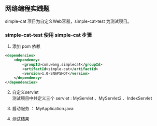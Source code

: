 ## 网络编程实践题
simple-cat 项目为自定义Web容器，simple-cat-test 为测试项目。
### simple-cat-test 使用 simple-cat 步骤
1. 添加 pom 依赖
```xml
<dependencies>
    <dependency>
        <groupId>com.wang.simplecat</groupId>
        <artifactId>simple-cat</artifactId>
        <version>1.0-SNAPSHOT</version>
    </dependency>
</dependencies>
```

2. 自定义servlet  
测试项目中共定义三个 servlet : MyServlet 、MyServlet2 、IndexServlet

3. 启动服务 ： MyApplication.java

4. 测试结果 